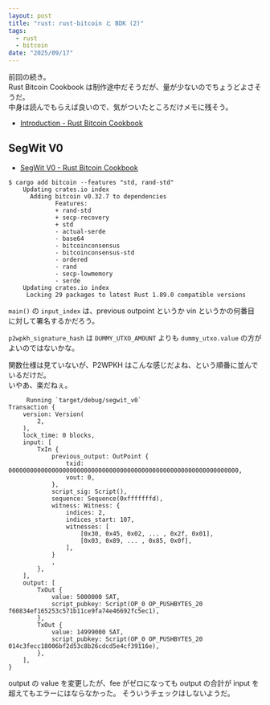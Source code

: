 ```yaml
---
layout: post
title: "rust: rust-bitcoin と BDK (2)"
tags:
  - rust
  - bitcoin
date: "2025/09/17"
---
```


前回の続き。  
Rust Bitcoin Cookbook は制作途中だそうだが、量が少ないのでちょうどよさそうだ。  
中身は読んでもらえば良いので、気がついたところだけメモに残そう。

* [Introduction - Rust Bitcoin Cookbook](https://rust-bitcoin.org/book/intro.html)

## SegWit V0

* [SegWit V0 - Rust Bitcoin Cookbook](https://rust-bitcoin.org/book/tx_segwit-v0.html)

```shell
$ cargo add bitcoin --features "std, rand-std"
    Updating crates.io index
      Adding bitcoin v0.32.7 to dependencies
             Features:
             + rand-std
             + secp-recovery
             + std
             - actual-serde
             - base64
             - bitcoinconsensus
             - bitcoinconsensus-std
             - ordered
             - rand
             - secp-lowmemory
             - serde
    Updating crates.io index
     Locking 29 packages to latest Rust 1.89.0 compatible versions
```

`main()` の `input_index` は、previous outpoint というか vin というかの何番目に対して署名するかだろう。

`p2wpkh_signature_hash` は `DUMMY_UTXO_AMOUNT` よりも `dummy_utxo.value` の方がよいのではないかな。

関数仕様は見ていないが、P2WPKH はこんな感じだよね、という順番に並んでいるだけだ。  
いやあ、楽だねぇ。

```log
     Running `target/debug/segwit_v0`
Transaction {
    version: Version(
        2,
    ),
    lock_time: 0 blocks,
    input: [
        TxIn {
            previous_output: OutPoint {
                txid: 0000000000000000000000000000000000000000000000000000000000000000,
                vout: 0,
            },
            script_sig: Script(),
            sequence: Sequence(0xfffffffd),
            witness: Witness: {
                indices: 2,
                indices_start: 107,
                witnesses: [
                    [0x30, 0x45, 0x02, ... , 0x2f, 0x01],
                    [0x03, 0x89, ... , 0x85, 0x0f],
                ],
            }
            ,
        },
    ],
    output: [
        TxOut {
            value: 5000000 SAT,
            script_pubkey: Script(OP_0 OP_PUSHBYTES_20 f60834ef165253c571b11ce9fa74e46692fc5ec1),
        },
        TxOut {
            value: 14999000 SAT,
            script_pubkey: Script(OP_0 OP_PUSHBYTES_20 014c3fecc18006bf2d53c8b26cdcd5e4cf39116e),
        },
    ],
}
```

output の value を変更したが、fee がゼロになっても output の合計が input を超えてもエラーにはならなかった。
そういうチェックはしないようだ。
